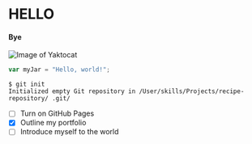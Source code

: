 # HELLO
#### Bye
![Image of Yaktocat](https://octodex.github.com/images/yaktocat.png)

``` javascript
var myJar = "Hello, world!";
````

````
$ git init
Initialized empty Git repository in /User/skills/Projects/recipe-repository/ .git/
````
- [ ] Turn on GitHub Pages
- [X] Outline my portfolio
- [ ] Introduce myself to the world
